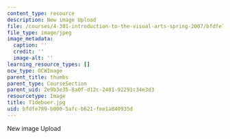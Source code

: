 ```yaml
---
content_type: resource
description: New image Upload
file: /courses/4-301-introduction-to-the-visual-arts-spring-2007/bfdfe789b0005afcb621fee1a840935d_T1deboer.jpg
file_type: image/jpeg
image_metadata:
  caption: ''
  credit: ''
  image-alt: ''
learning_resource_types: []
ocw_type: OCWImage
parent_title: thumbs
parent_type: CourseSection
parent_uid: 2e9b3e35-8a0f-d12c-2481-92291c34e3d3
resourcetype: Image
title: T1deboer.jpg
uid: bfdfe789-b000-5afc-b621-fee1a840935d
---
```

New image Upload

